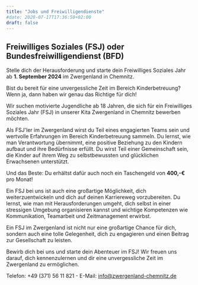 ```yaml
---
title: "Jobs und Freiwilligendienste"
#date: 2020-07-17T17:36:50+02:00
draft: false
---
```


## Freiwilliges Soziales  (FSJ) oder Bundesfreiwilligendienst (BFD)

Stelle dich der Herausforderung und starte dein Freiwilliges Soziales Jahr ab **1. September 2024** im Zwergenland in Chemnitz. 

Bist du bereit für eine unvergessliche Zeit im Bereich Kinderbetreuung? Wenn ja, dann haben wir genau das Richtige für dich!

Wir suchen motivierte Jugendliche ab 18 Jahren, die sich für ein Freiwilliges Soziales Jahr (FSJ) in unserer Kita Zwergenland in Chemnitz bewerben möchten.

Als FSJ'ler im Zwergenland wirst du Teil eines engagierten Teams sein und wertvolle Erfahrungen im Bereich Kinderbetreuung sammeln. Du lernst, wie man Verantwortung   übernimmt, eine positive Beziehung zu den Kindern aufbaut und ihre Bedürfnisse erfüllt. Du wirst Teil einer Gemeinschaft sein, die Kinder auf ihrem Weg zu selbstbewussten und glücklichen Erwachsenen unterstützt.

Und das Beste: Du erhältst dafür auch noch ein Taschengeld von **400,-€** pro Monat!

Ein FSJ bei uns ist auch eine großartige Möglichkeit, dich weiterzuentwickeln und dich auf deinen Karriereweg vorzubereiten. Du lernst, wie man mit Herausforderungen umgeht, dich selbst in einer stressigen Umgebung organisieren kannst und wichtige Kompetenzen wie Kommunikation, Teamarbeit und Zeitmanagement erwirbst.

Ein FSJ im Zwergenland ist nicht nur eine großartige Chance für dich, sondern auch eine tolle Gelegenheit, dich zu engagieren und einen Beitrag zur Gesellschaft zu leisten.

Bewirb dich bei uns und starte dein Abenteuer im FSJ! Wir freuen uns darauf, dich kennenzulernen und dir eine unvergessliche Zeit im Zwergenland zu ermöglichen. 

Telefon: +49 (371) 56 11 821 - E-Mail: [info@zwergenland-chemnitz.de](info@zwergenland-chemnitz.de)